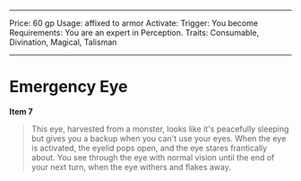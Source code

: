 
---
Price: 60 gp
Usage: affixed to armor
Activate: 
Trigger: You become
Requirements: You are an expert in Perception.
Traits: Consumable, Divination, Magical, Talisman

---

# Emergency Eye

**Item 7**

> This eye, harvested from a monster, looks like it's peacefully sleeping but gives you a backup when you can't use your eyes. When the eye is activated, the eyelid pops open, and the eye stares frantically about. You see through the eye with normal vision until the end of your next turn, when the eye withers and flakes away.
